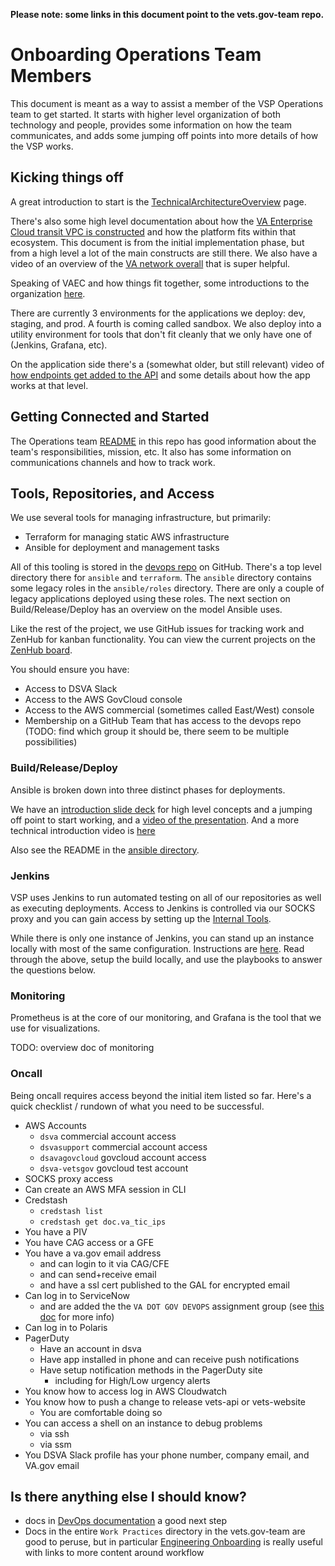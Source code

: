 __Please note: some links in this document point to the vets.gov-team repo.__

# Onboarding Operations Team Members

This document is meant as a way to assist a member of the VSP Operations team to get started. It starts with higher level organization of both technology and people, provides some information on how the team communicates, and adds some jumping off points into more details of how the VSP works.

## Kicking things off

A great introduction to start is the [TechnicalArchitectureOverview](https://github.com/department-of-veterans-affairs/vets.gov-team/blob/master/Practice%20Areas/Engineering/TechnicalArchitectureOverview.md) page.

There's also some high level documentation about how the [VA Enterprise Cloud transit VPC is constructed](https://github.com/department-of-veterans-affairs/devops/blob/master/docs/aws-dx-transit-spoke-architecture/architecture.md) and how the platform fits within that ecosystem. This document is from the initial implementation phase, but from a high level a lot of the main constructs are still there. We also have a video of an overview of the [VA network overall](https://dsva.slack.com/archives/C0S6H6BQU/p1569526014067200) that is super helpful.

Speaking of VAEC and how things fit together, some introductions to the organization [here](https://github.com/department-of-veterans-affairs/devops/blob/master/docs/VA-IT-Organization-and-Contacts.md).

There are currently 3 environments for the applications we deploy: dev, staging, and prod. A fourth is coming called sandbox. We also deploy into a utility environment for tools that don't fit cleanly that we only have one of (Jenkins, Grafana, etc).

On the application side there's a (somewhat older, but still relevant) video of [how endpoints get added to the API](https://www.youtube.com/watch?v=V_i8JLXk5rg&feature=youtu.be) and some details about how the app works at that level.

## Getting Connected and Started

The Operations team [README](https://github.com/department-of-veterans-affairs/va.gov-team/blob/master/teams/vsp/teams/operations/README.md) in this repo has good information about the team's responsibilities, mission, etc. It also has some information on communications channels and how to track work.

## Tools, Repositories, and Access

We use several tools for managing infrastructure, but primarily:

- Terraform for managing static AWS infrastructure
- Ansible for deployment and management tasks

All of this tooling is stored in the [devops repo](https://github.com/department-of-veterans-affairs/devops) on GitHub. There's a top level directory there for `ansible` and `terraform`. The `ansible` directory contains some legacy roles in the `ansible/roles` directory. There are only a couple of legacy applications deployed using these roles. The next section on Build/Release/Deploy has an overview on the model Ansible uses.

Like the rest of the project, we use GitHub issues for tracking work and ZenHub for kanban functionality. You can view the current projects on the [ZenHub board](https://app.zenhub.com/workspaces/vsp-5cedc9cce6e3335dc5a49fc4/board?labels=operations&repos=133843125).

You should ensure you have:

- Access to DSVA Slack
- Access to the AWS GovCloud console
- Access to the AWS commercial (sometimes called East/West) console
- Membership on a GitHub Team that has access to the devops repo (TODO: find which group it should be, there seem to be multiple possibilities)

### Build/Release/Deploy

Ansible is broken down into three distinct phases for deployments. 

We have an [introduction slide deck](https://docs.google.com/presentation/d/1LrnoFoa8-Y_ZiVXHCk65lVk0aq1QT6v4KiFvexnF7KI/edit#slide=id.p) for high level concepts and a jumping off point to start working, and a [video of the presentation](https://dsva.slack.com/archives/CJYRZK2HH/p1570562096120000). And a more technical introduction video is [here](https://drive.google.com/file/d/1XthRYrCBIVI6LMQzP4TfL0J2cOuOv2pL/view?ts=5d8feece)

Also see the README in the [ansible directory](https://github.com/department-of-veterans-affairs/devops/tree/master/ansible#buildreleasedeploy).

### Jenkins

VSP uses Jenkins to run automated testing on all of our repositories as well as executing deployments. Access to Jenkins is controlled via our SOCKS proxy and you can gain access by setting up the [Internal Tools](https://github.com/department-of-veterans-affairs/vets.gov-team/blob/master/Practice%20Areas/Engineering/Internal%20Tools.md).

While there is only one instance of Jenkins, you can stand up an instance locally with most of the same configuration. Instructions are [here](https://github.com/department-of-veterans-affairs/devops/blob/master/docs/Testing%20Jenkins%20Changes.md#run-jenkins-in-vagrant). Read through the above, setup the build locally, and use the playbooks to answer the questions below.

### Monitoring

Prometheus is at the core of our monitoring, and Grafana is the tool that we use for visualizations.

TODO: overview doc of monitoring
 ### Oncall

Being oncall requires access beyond the initial item listed so far.  Here's a quick checklist / rundown of what you need to be successful.

* AWS Accounts
  * `dsva` commercial account access
  * `dsvasupport` commercial account access
  * `dsavagovcloud` govcloud account access
  * `dsva-vetsgov` govcloud test account
* SOCKS proxy access
* Can create an AWS MFA session in CLI 
* Credstash
  * `credstash list`
  * `credstash get doc.va_tic_ips`
* You have a PIV
* You have CAG access or a GFE
* You have a va.gov email address
  * and can login to it via CAG/CFE
  * and can send+receive email
  * and have a ssl cert published to the GAL for encrypted email
* Can log in to ServiceNow
  * and are added the the `VA DOT GOV DEVOPS` assignment group (see [this doc](https://github.com/department-of-veterans-affairs/devops/blob/master/docs/ESECC-lookup.md) for more info)
* Can log in to Polaris
* PagerDuty
  * Have an account in dsva
  * Have app installed in phone and can receive push notifications
  * Have setup notification methods in the PagerDuty site
    * including for High/Low urgency alerts
* You know how to access log in AWS Cloudwatch
* You know how to push a change to release vets-api or vets-website
  * You are comfortable doing so
* You can access a shell on an instance to debug problems
  * via ssh
  * via ssm
* You DSVA Slack profile has your phone number, company email, and VA.gov email 

## Is there anything else I should know?

- docs in [DevOps documentation](https://github.com/department-of-veterans-affairs/devops/tree/master/docs) a good next step
- Docs in the entire `Work Practices` directory in the vets.gov-team are good to peruse, but in particular [Engineering Onboarding](https://github.com/department-of-veterans-affairs/vets.gov-team/blob/master/Practice%20Areas/Engineering/EngineeringOnboarding.md) is really useful with links to more content around workflow
